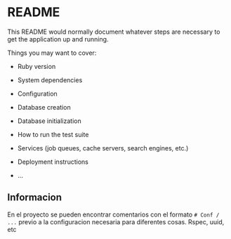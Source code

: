 # README

This README would normally document whatever steps are necessary to get the
application up and running.

Things you may want to cover:

* Ruby version

* System dependencies

* Configuration

* Database creation

* Database initialization

* How to run the test suite

* Services (job queues, cache servers, search engines, etc.)

* Deployment instructions

* ...

## Informacion
En el proyecto se pueden encontrar comentarios con el formato `# Conf / ...` previo a la configuracion necesaria para diferentes cosas. Rspec, uuid, etc
